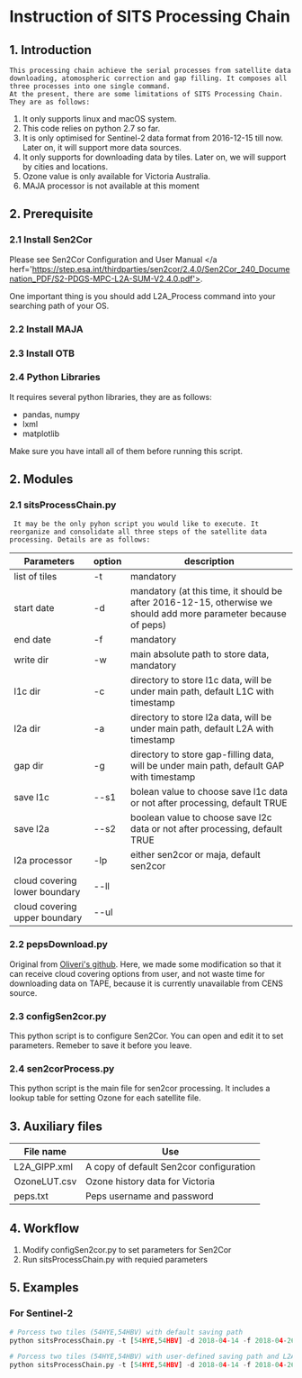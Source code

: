 # Instruction of SITS Processing Chain

## 1. Introduction
    This processing chain achieve the serial processes from satellite data downloading, atomospheric correction and gap filling. It composes all three processes into one single command.
    At the present, there are some limitations of SITS Processing Chain. They are as follows:
1. It only supports linux and macOS system.
2. This code relies on python 2.7 so far.
2. It is only optimised for Sentinel-2 data format from 2016-12-15 till now. Later on, it will support more data sources.
2. It only supports for downloading data by tiles. Later on, we will support by cities and locations.
3. Ozone value is only available for Victoria Australia.
4. MAJA processor is not available at this moment



## 2. Prerequisite
### 2.1 Install Sen2Cor
Please see Sen2Cor Configuration and User Manual </a herf='https://step.esa.int/thirdparties/sen2cor/2.4.0/Sen2Cor_240_Documenation_PDF/S2-PDGS-MPC-L2A-SUM-V2.4.0.pdf'>.

One important thing is you should add L2A_Process command into your searching path of your OS.
### 2.2 Install MAJA
### 2.3 Install OTB
### 2.4 Python Libraries
It requires several python libraries, they are as follows:
* pandas, numpy
* lxml
* matplotlib

Make sure you have intall all of them before running this script.



## 2. Modules
### 2.1 sitsProcessChain.py
     It may be the only pyhon script you would like to execute. It reorganize and consolidate all three steps of the satellite data processing. Details are as follows:   
| Parameters |option| description | 
| ------------ | ---------- | ------- |  
| list of tiles | -t| mandatory |
| start date|-d| mandatory (at this time, it should be after 2016-12-15, otherwise we should add more parameter because of peps)|
|end date|-f| mandatory|
|write dir |-w|main absolute path to store data, mandatory|
|l1c dir |-c| directory to store l1c data, will be under main path, default L1C with timestamp|
|l2a dir |-a| directory to store l2a data, will be under main path, default L2A with timestamp|
|gap dir |-g| directory to store gap-filling data, will be under main path, default GAP with timestamp|
|save l1c |--s1| bolean value to choose save l1c data or not after processing, default TRUE|
|save l2a |--s2| boolean value to choose save l2c data or not after processing, default TRUE|
|l2a processor |-lp| either sen2cor or maja, default sen2cor|
| cloud covering lower boundary|--ll| |
|cloud covering upper boundary|--ul| |

### 2.2 pepsDownload.py
Original from [Oliveri's github]( 'https://github.com/olivierhagolle/peps_download). Here, we made some modification so that it can receive cloud covering options from user, and not waste time for downloading data on TAPE, because it is currently unavailable from CENS source. 
### 2.3 configSen2cor.py
This python script is to configure Sen2Cor. You can open and edit it to set parameters. Remeber to save it before you leave.
### 2.4 sen2corProcess.py
This python script is the main file for sen2cor processing. It includes a lookup table for setting Ozone for each satellite file.
## 3. Auxiliary files
| File name | Use |
| -- | -- |
|L2A_GIPP.xml|A copy of default Sen2cor configuration |
| OzoneLUT.csv | Ozone history data for Victoria |
| peps.txt | Peps username and password |

## 4. Workflow
1. Modify configSen2cor.py to set parameters for Sen2Cor
2. Run sitsProcessChain.py with requied parameters


## 5. Examples
### For Sentinel-2
```python 
# Porcess two tiles (54HYE,54HBV) with default saving path
python sitsProcessChain.py -t [54HYE,54HBV] -d 2018-04-14 -f 2018-04-26 -w /Users/jibusi/Downloads/winterproject/data/Test

# Porcess two tiles (54HYE,54HBV) with user-defined saving path and L2A processors
python sitsProcessChain.py -t [54HYE,54HBV] -d 2018-04-14 -f 2018-04-26 -w /Users/jibusi/Downloads/winterproject/data/Test -c l1c_test -a l2a_test -g gap_test --lp sen2cor
```



